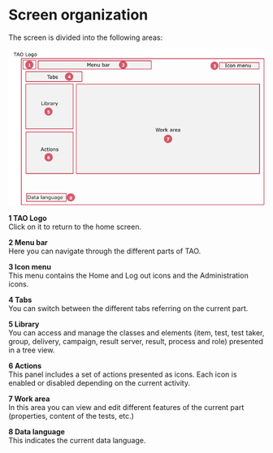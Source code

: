 <!--
parent:
    title: General_features
author:
    - 'Jérôme Bogaerts'
created_at: '2011-10-24 16:10:30'
updated_at: '2013-03-13 13:15:04'
tags:
    - 'General features'
-->

Screen organization
===================

The screen is divided into the following areas:

![](../resources/Screen_organization.png)

**1 TAO Logo**\
Click on it to return to the home screen.

**2 Menu bar**\
Here you can navigate through the different parts of TAO.

**3 Icon menu**\
This menu contains the Home and Log out icons and the Administration icons.

**4 Tabs**\
You can switch between the different tabs referring on the current part.

**5 Library**\
You can access and manage the classes and elements (item, test, test taker, group, delivery, campaign, result server, result, process and role) presented in a tree view.

**6 Actions**\
This panel includes a set of actions presented as icons. Each icon is enabled or disabled depending on the current activity.

**7 Work area**\
In this area you can view and edit different features of the current part (properties, content of the tests, etc.)

**8 Data language**\
This indicates the current data language.

